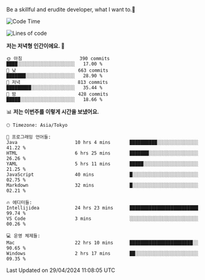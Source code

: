 Be a skillful and erudite developer, what I want to.👶

<!--START_SECTION:waka-->
![Code Time](http://img.shields.io/badge/Code%20Time-748%20hrs%2058%20mins-blue)

![Lines of code](https://img.shields.io/badge/%EC%A0%80%EB%8A%94%20%EC%97%AC%ED%83%9C%EA%B9%8C%EC%A7%80%20-1.6%20million%20%EC%A4%84%EC%9D%98%20%EC%BD%94%EB%93%9C%EB%A5%BC%20%EC%9E%91%EC%84%B1%ED%96%88%EC%96%B4%EC%9A%94.-blue)

**저는 저녁형 인간이에요. 🦉** 

```text
🌞 아침                     390 commits         ████░░░░░░░░░░░░░░░░░░░░░   17.00 % 
🌆 낮　                     663 commits         ███████░░░░░░░░░░░░░░░░░░   28.90 % 
🌃 저녁                     813 commits         █████████░░░░░░░░░░░░░░░░   35.44 % 
🌙 밤　                     428 commits         █████░░░░░░░░░░░░░░░░░░░░   18.66 % 
```


📊 **저는 이번주를 이렇게 시간을 보냈어요.** 

```text
🕑︎ Timezone: Asia/Tokyo

💬 프로그래밍 언어들: 
Java                     10 hrs 4 mins       ██████████░░░░░░░░░░░░░░░   41.22 % 
HTML                     6 hrs 25 mins       ███████░░░░░░░░░░░░░░░░░░   26.26 % 
YAML                     5 hrs 11 mins       █████░░░░░░░░░░░░░░░░░░░░   21.25 % 
JavaScript               40 mins             █░░░░░░░░░░░░░░░░░░░░░░░░   02.75 % 
Markdown                 32 mins             █░░░░░░░░░░░░░░░░░░░░░░░░   02.21 % 

🔥 에디터들: 
Intellijidea             24 hrs 23 mins      █████████████████████████   99.74 % 
VS Code                  3 mins              ░░░░░░░░░░░░░░░░░░░░░░░░░   00.26 % 

💻 운영 체제들: 
Mac                      22 hrs 10 mins      ███████████████████████░░   90.65 % 
Windows                  2 hrs 17 mins       ██░░░░░░░░░░░░░░░░░░░░░░░   09.35 % 
```


 Last Updated on 29/04/2024 11:08:05 UTC
<!--END_SECTION:waka-->
